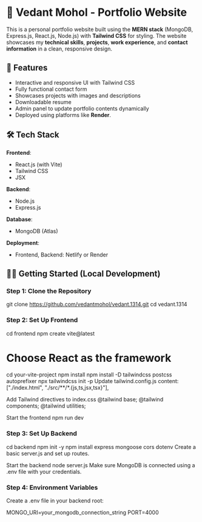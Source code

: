 # 💼 Vedant Mohol - Portfolio Website

This is a personal portfolio website built using the **MERN stack** (MongoDB, Express.js, React.js, Node.js) with **Tailwind CSS** for styling. The website showcases my **technical skills**, **projects**, **work experience**, and **contact information** in a clean, responsive design.

## 🚀 Features

- Interactive and responsive UI with Tailwind CSS
- Fully functional contact form
- Showcases projects with images and descriptions
- Downloadable resume
- Admin panel to update portfolio contents dynamically
- Deployed using platforms like **Render**.

## 🛠️ Tech Stack

**Frontend**:
- React.js (with Vite)
- Tailwind CSS
- JSX

**Backend**:
- Node.js
- Express.js

**Database**:
- MongoDB (Atlas)

**Deployment**:
- Frontend, Backend: Netlify or Render

## 🧑‍💻 Getting Started (Local Development)

### Step 1: Clone the Repository
git clone https://github.com/vedantmohol/vedant.1314.git
cd vedant.1314

### Step 2: Set Up Frontend
cd frontend
npm create vite@latest

# Choose React as the framework
cd your-vite-project
npm install
npm install -D tailwindcss postcss autoprefixer
npx tailwindcss init -p
Update tailwind.config.js
content: ["./index.html", "./src/**/*.{js,ts,jsx,tsx}"],

Add Tailwind directives to index.css
@tailwind base;
@tailwind components;
@tailwind utilities;

Start the frontend
npm run dev

### Step 3: Set Up Backend
cd backend
npm init -y
npm install express mongoose cors dotenv
Create a basic server.js and set up routes.

Start the backend
node server.js
Make sure MongoDB is connected using a .env file with your credentials.

### Step 4: Environment Variables
Create a .env file in your backend root:

MONGO_URI=your_mongodb_connection_string
PORT=4000

